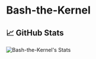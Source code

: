# Bash-the-Kernel

## &#x1f4c8; GitHub Stats

![Bash-the-Kernel's Stats](https://github-readme-stats.vercel.app/api?username=Bash-the-Kernel&theme=tokyonight&show_icons=true&hide_border=false&count_private=true)




<!-- Resources -->
<!-- Icons: https://simpleicons.org/ -->
<!-- GitHub Stats: https://github.com/anuraghazra/github-readme-stats -->
<!-- Emojis: https://emojipedia.org/emoji/ -->
<!-- HTML Emojis: https://www.fileformat.info/index.htm -->
<!-- Shields: https://shields.io/ -->
<!-- Awesome GitHub Profile README: https://github.com/abhisheknaiidu/awesome-github-profile-readme -->
